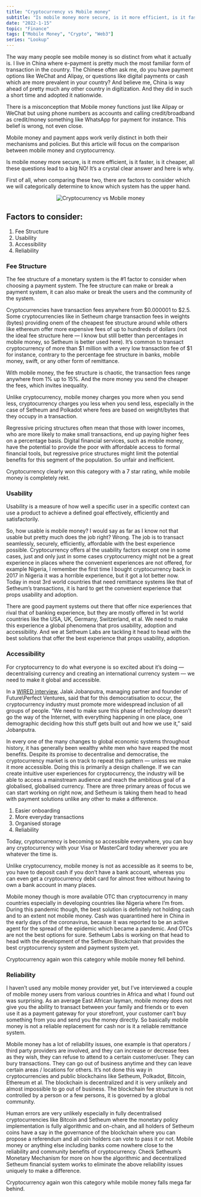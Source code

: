 ```yaml
---
title: "Cryptocurrency vs Mobile money"
subtitle: "Is mobile money more secure, is it more efficient, is it faster, is it cheaper, all these questions lead to a big NO! It’s a crystal clear answer and here is why."
date: "2022-1-15"
topic: "Finance"
tags: ["Mobile Money", "Crypto", "Web3"]
series: "Lookup"
---
```


The way many people see mobile money is so distinct from what it actually is. I live in China where e-payment is pretty much the most familiar form of transaction in the country. The Chinese often ask me, do you have payment options like WeChat and Alipay, or questions like digital payments or cash which are more prevalent in your country? And believe me, China is way ahead of pretty much any other country in digitization. And they did in such a short time and adopted it nationwide.

There is a misconception that Mobile money functions just like Alipay or WeChat but using phone numbers as accounts and calling credit/broadband as credit/money something like WhatsApp for payment for instance. This belief is wrong, not even close.

Mobile money and payment apps work verily distinct in both their mechanisms and policies. But this article will focus on the comparison between mobile money and cryptocurrency.

Is mobile money more secure, is it more efficient, is it faster, is it cheaper, all these questions lead to a big NO! It’s a crystal clear answer and here is why.

First of all, when comparing these two, there are factors to consider which we will categorically determine to know which system has the upper hand.

<p style="text-align: center;">
  <img
    src="/images/posts/cryptocurrency_vs_mobile_money/2.gif"
    alt="Cryptocurrency vs Mobile money"
  />
</p>

## Factors to consider:

1. Fee Structure
2. Usability
3. Accessibility
4. Reliability

### Fee Structure

The fee structure of a monetary system is the #1 factor to consider when choosing a payment system. The fee structure can make or break a payment system, it can also make or break the users and the community of the system.

Cryptocurrencies have transaction fees anywhere from $0.000001 to $2.5. Some cryptocurrencies like in Setheum charge transaction fees in weights (bytes) providing onem of the cheapest fee structure around while others like ethereum offer more expensive fees of up to hundreds of dollars (not the ideal fee structure here — I know but still better than percentages in mobile money, so Setheum is better used here). It’s common to transact cryptocurrency of more than $1 million with a very low transaction fee of $1 for instance, contrary to the percentage fee structure in banks, mobile money, swift, or any other form of remittance.

With mobile money, the fee structure is chaotic, the transaction fees range anywhere from 1% up to 15%. And the more money you send the cheaper the fees, which invites inequality.

Unlike cryptocurrency, mobile money charges you more when you send less, cryptocurrency charges you less when you send less, especially in the case of Setheum and Polkadot where fees are based on weight/bytes that they occupy in a transaction.

Regressive pricing structures often mean that those with lower incomes, who are more likely to make small transactions, end up paying higher fees on a percentage basis. Digital financial services, such as mobile money, have the potential to provide the poor with affordable access to formal financial tools, but regressive price structures might limit the potential benefits for this segment of the population. So unfair and inefficient.

Cryptocurrency clearly won this category with a 7 star rating, while mobile money is completely rekt.

### Usability

Usability is a measure of how well a specific user in a specific context can use a product to achieve a defined goal effectively, efficiently and satisfactorily.

So, how usable is mobile money? I would say as far as I know not that usable but pretty much does the job right? Wrong. The job is to transact seamlessly, securely, efficiently, affordable with the best experience possible. Cryptocurrency offers al the usability factors except one in some cases, just and only just in some cases cryptocurrency might not be a great experience in places where the convenient experiences are not offered, for example Nigeria, I remember the first time I bought cryptocurrency back in 2017 in Nigeria it was a horrible experience, but it got a lot better now. Today in most 3rd world countries that need remittance systems like that of Setheum’s transactions, it is hard to get the convenient experience that props usability and adoption.

There are good payment systems out there that offer nice experiences that rival that of banking experience, but they are mostly offered in 1st world countries like the USA, UK, Germany, Switzerland, et al. We need to make this experience a global phenomena that pros usability, adoption and accessibility. And we at Setheum Labs are tackling it head to head with the best solutions that offer the best experience that props usability, adoption.

### Accessibility

For cryptocurrency to do what everyone is so excited about it’s doing — decentralising currency and creating an international currency system — we need to make it global and accessible.

In a [WIRED interview](https://www.wired.com/story/for-women-in-cryptocurrency-a-new-effort-to-grow-their-ranks/), Jalak Jobanputra, managing partner and founder of Future\Perfect Ventures, said that for this democratisation to occur, the cryptocurrency industry must promote more widespread inclusion of all groups of people. “We need to make sure this phase of technology doesn’t go the way of the Internet, with everything happening in one place, one demographic deciding how this stuff gets built out and how we use it,” said Jobanputra.

In every one of the many changes to global economic systems throughout history, it has generally been wealthy white men who have reaped the most benefits. Despite its promise to decentralise and democratise, the cryptocurrency market is on track to repeat this pattern — unless we make it more accessible. Doing this is primarily a design challenge. If we can create intuitive user experiences for cryptocurrency, the industry will be able to access a mainstream audience and reach the ambitious goal of a globalised, globalised currency. There are three primary areas of focus we can start working on right now, and Setheum is taking them head to head with payment solutions unlike any other to make a difference.

1. Easier onboarding
2. More everyday transactions
3. Organised storage
4. Reliability

Today, cryptocurrency is becoming so accessible everywhere, you can buy any cryptocurrency with your Visa or MasterCard today wherever you are whatever the time is.

Unlike cryptocurrency, mobile money is not as accessible as it seems to be, you have to deposit cash if you don’t have a bank account, whereas you can even get a cryptocurrency debit card for almost free without having to own a bank account in many places.

Mobile money though is more available OTC than cryptocurrency in many countries especially in developing countries like Nigeria where I’m from. During this pandemic though, the best solution is definitely not holding cash and to an extent not mobile money. Cash was quarantined here in China in the early days of the coronavirus, because it was reported to be an active agent for the spread of the epidemic which became a pandemic. And OTCs are not the best options for sure. Setheum Labs is working on that head to head with the development of the Setheum Blockchain that provides the best cryptocurrency system and payment system yet.

Cryptocurrency again won this category while mobile money fell behind.

### Reliability

I haven’t used any mobile money provider yet, but I’ve interviewed a couple of mobile money users from various countries in Africa and what I found out was surprising. As an average East African layman, mobile money does not give you the ability to transact between your family and friends or to even use it as a payment gateway for your storefront, your customer can’t buy something from you and send you the money directly. So basically mobile money is not a reliable replacement for cash nor is it a reliable remittance system.

Mobile money has a lot of reliability issues, one example is that operators / third party providers are involved, and they can increase or decrease fees as they wish, they can refuse to attend to a certain customer/user. They can bury transactions. They can go out of business anytime and they can leave certain areas / locations for others. It’s not done this way in cryptocurrencies and public blockchains like Setheum, Polkadot, Bitcoin, Ethereum et al. The blockchain is decentralized and it is very unlikely and almost impossible to go out of business. The blockchain fee structure is not controlled by a person or a few persons, it is governed by a global community.

Human errors are very unlikely especially in fully decentralised cryptocurrencies like Bitcoin and Setheum where the monetary policy implementation is fully algorithmic and on-chain, and all holders of Setheum coins have a say in the governance of the blockchain where you can propose a referendum and all coin holders can vote to pass it or not. Mobile money or anything else including banks come nowhere close to the reliability and community benefits of cryptocurrency. Check Setheum’s Monetary Mechanism for more on how the algorithmic and decentralized Setheum financial system works to eliminate the above reliability issues uniquely to make a difference.

Cryptocurrency again won this category while mobile money falls mega far behind.